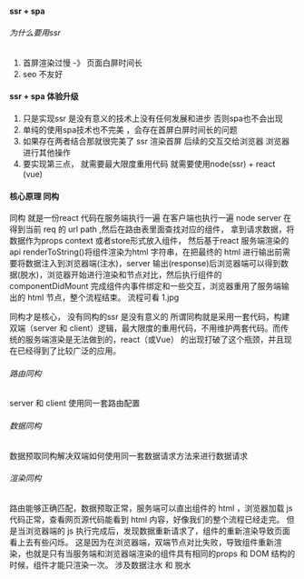 #### ssr + spa 

###### 为什么要用ssr
1. 首屏渲染过慢 -》 页面白屏时间长
2. seo 不友好

#### ssr + spa 体验升级

1. 只是实现ssr 是没有意义的技术上没有任何发展和进步 否则spa也不会出现
2. 单纯的使用spa技术也不完美 ，会存在首屏白屏时间长的问题
3. 如果存在两者结合那就很完美了 ssr 渲染首屏 后续的交互交给浏览器 浏览器进行其他操作
4. 要实现第三点， 就需要最大限度重用代码 就需要使用node(ssr) + react  (vue)

#### 核心原理 同构
  同构 就是一份react 代码在服务端执行一遍 在客户端也执行一遍
 node server 在得到当前 req 的 url  path ,然后在路由表里面查找对应的组件， 拿到请求数据，将数据作为props context 或者store形式放入组件， 然后基于react 服务端渲染的api renderToString()将组件渲染为html 字符串，在把最终的 html 进行输出前需要将数据注入到浏览器端(注水)，server 输出(response)后浏览器端可以得到数据(脱水)，浏览器开始进行渲染和节点对比，然后执行组件的componentDidMount 完成组件内事件绑定和一些交互，浏览器重用了服务端输出的 html 节点，整个流程结束。
 流程可看 1.jpg

 同构才是核心， 没有同构的ssr 是没有意义的
 所谓同构就是采用一套代码，构建双端（server 和 client）逻辑，最大限度的重用代码，不用维护两套代码。而传统的服务端渲染是无法做到的，react（或Vue） 的出现打破了这个瓶颈，并且现在已经得到了比较广泛的应用。
  
###### 路由同构
 server 和 client 使用同一套路由配置
###### 数据同构
数据预取同构解决双端如何使用同一套数据请求方法来进行数据请求
###### 渲染同构
路由能够正确匹配，数据预取正常，服务端可以直出组件的 html ，浏览器加载 js 代码正常，查看网页源代码能看到 html 内容，好像我们的整个流程已经走完。
但是当浏览器端的 js 执行完成后，发现数据重新请求了，组件的重新渲染导致页面看上去有些闪烁。
这是因为在浏览器端，双端节点对比失败，导致组件重新渲染，也就是只有当服务端和浏览器端渲染的组件具有相同的props 和 DOM 结构的时候，组件才能只渲染一次。
涉及数据注水 和 脱水